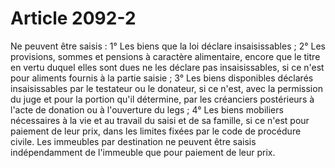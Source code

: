 # Article 2092-2

Ne peuvent être saisis :   1° Les biens que la loi déclare insaisissables ;   2° Les provisions, sommes et pensions à caractère alimentaire, encore que le titre en vertu duquel elles sont dues ne les déclare pas insaisissables, si ce n'est pour aliments fournis à la partie saisie ;   3° Les biens disponibles déclarés insaisissables par le testateur ou le donateur, si ce n'est, avec la permission du juge et pour la portion qu'il détermine, par les créanciers postérieurs à l'acte de donation ou à l'ouverture du legs ;   4° Les biens mobiliers nécessaires à la vie et au travail du saisi et de sa famille, si ce n'est pour paiement de leur prix, dans les limites fixées par le code de procédure civile.   Les immeubles par destination ne peuvent être saisis indépendamment de l'immeuble que pour paiement de leur prix.